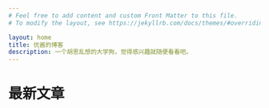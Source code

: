```yaml
---
# Feel free to add content and custom Front Matter to this file.
# To modify the layout, see https://jekyllrb.com/docs/themes/#overriding-theme-defaults

layout: home
title: 优酱的博客
description: 一个胡思乱想的大学狗，觉得感兴趣就随便看看吧。
---
```


# 最新文章

